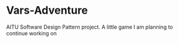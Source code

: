 # Vars-Adventure
AITU Software Design Pattern project.
A little game I am planning to continue working on
